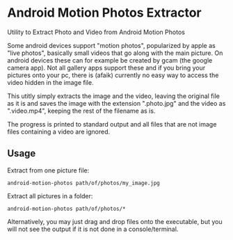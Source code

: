 # Android Motion Photos Extractor

Utility to Extract Photo and Video from Android Motion Photos

Some android devices support "motion photos", popularized by apple as "live photos", basically small videos that go along with the main picture. On android devices these can for example be created by gcam (the google camera app). Not all gallery apps support these and if you bring your pictures onto your pc, there is (afaik) currently no easy way to access the video hidden in the image file.

This utitly simply extracts the image and the video, leaving the original file as it is and saves the image with the extension ".photo.jpg" and the video as ".video.mp4", keeping the rest of the filename as is.

The progress is printed to standard output and all files that are not image files containing a video are ignored.

## Usage

Extract from one picture file:

`android-motion-photos path/of/photos/my_image.jpg`

Extract all pictures in a folder:

`android-motion-photos path/of/photos/*`

Alternatively, you may just drag and drop files onto the executable, but you will not see the output if it is not done in a console/terminal.
